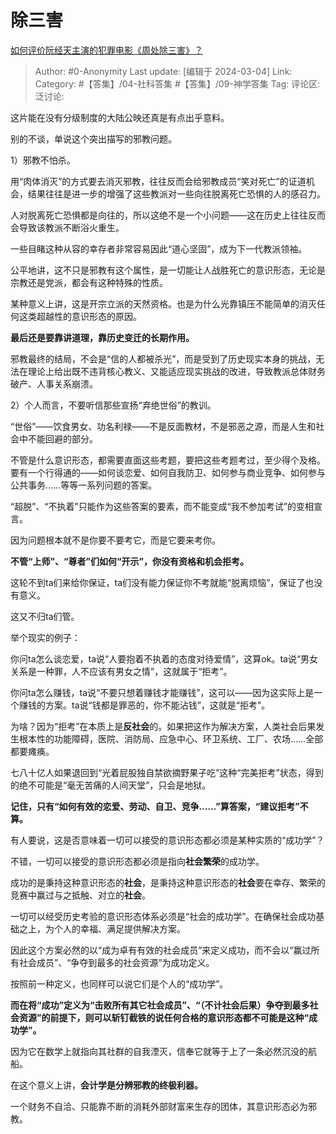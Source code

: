 # 除三害
[如何评价阮经天主演的犯罪电影《周处除三害》？](https://www.zhihu.com/question/646235050/answer/3417591369)

> Author: #0-Anonymity
> Last update: [编辑于 2024-03-04]
> Link:
> Category: #【答集】/04-社科答集 #【答集】/09-神学答集 
> Tag: 
> 评论区:
> 泛讨论:

这片能在没有分级制度的大陆公映还真是有点出乎意料。

别的不谈，单说这个突出描写的邪教问题。

1）邪教不怕杀。

用“肉体消灭”的方式要去消灭邪教，往往反而会给邪教成员“笑对死亡”的证道机会，结果往往是进一步的增强了这些教派对一些向往脱离死亡恐惧的人的感召力。

人对脱离死亡恐惧都是向往的，所以这绝不是一个小问题——这在历史上往往反而会导致该教派不断浴火重生。

一些目睹这种从容的幸存者非常容易因此“道心坚固”，成为下一代教派领袖。

公平地讲，这不只是邪教有这个属性，是一切能让人战胜死亡的意识形态，无论是宗教还是党派，都会有这种特殊的性质。

某种意义上讲，这是开宗立派的天然资格。也是为什么光靠镇压不能简单的消灭任何这类超越性的意识形态的原因。

**最后还是要靠讲道理，靠历史变迁的长期作用。**

邪教最终的结局，不会是“信的人都被杀光”，而是受到了历史现实本身的挑战，无法在理论上给出既不违背核心教义、又能适应现实挑战的改进，导致教派总体财务破产、人事关系崩溃。

2）个人而言，不要听信那些宣扬“弃绝世俗”的教训。

“世俗”——饮食男女、功名利禄——不是反面教材，不是邪恶之源，而是人生和社会中不能回避的部分。

不管是什么意识形态，都需要直面这些考题，要把这些考题考过，至少得个及格。要有一个行得通的——如何谈恋爱、如何自我防卫、如何参与商业竞争、如何参与公共事务……等等一系列问题的答案。

“超脱”、“不执着”只能作为这些答案的要素，而不能变成“我不参加考试”的变相宣言。

因为问题根本就不是你要不要考它，而是它要来考你。

**不管“上师”、“尊者”们如何“开示”，你没有资格和机会拒考。**

这轮不到ta们来给你保证，ta们没有能力保证你不考就能“脱离烦恼”，保证了也没有意义。

这又不归ta们管。

举个现实的例子：

你问ta怎么谈恋爱，ta说“人要抱着不执着的态度对待爱情”，这算ok。ta说“男女关系是一种罪，人不应该有男女之情”，这就属于“拒考”。

你问ta怎么赚钱，ta说“不要只想着赚钱才能赚钱”，这可以——因为这实际上是一个赚钱的方案。ta说“钱都是罪恶的，你不能沾钱”，这就是“拒考”。

为啥？因为“拒考”在本质上是**反社会**的。如果把这作为解决方案，人类社会后果发生根本性的功能障碍，医院、消防局、应急中心、环卫系统、工厂、农场……全部都要瘫痪。

七八十亿人如果退回到“光着屁股独自禁欲摘野果子吃”这种“完美拒考”状态，得到的绝不可能是“毫无苦痛的人间天堂”，只会是地狱。

**记住，只有“如何有效的恋爱、劳动、自卫、竞争……”算答案，“建议拒考”不算。**

有人要说，这是否意味着一切可以接受的意识形态都必须是某种实质的“成功学”？

不错，一切可以接受的意识形态都必须是指向**社会繁荣**的成功学。

成功的是秉持这种意识形态的**社会**，是秉持这种意识形态的**社会**要在幸存、繁荣的竞赛中赢过与之抵触、对立的**社会**。

一切可以经受历史考验的意识形态体系必须是“社会的成功学”。在确保社会成功基础之上，为个人的幸福、满足提供解决方案。

因此这个方案必然的以“成为卓有有效的社会成员”来定义成功，而不会以“赢过所有社会成员”、“争夺到最多的社会资源”为成功定义。

按照前一种定义，也同样可以说它们是个人的“成功学”。

**而在将“成功”定义为“击败所有其它社会成员”、“（不计社会后果）争夺到最多社会资源”的前提下，则可以斩钉截铁的说任何合格的意识形态都不可能是这种“成功学”。**

因为它在数学上就指向其社群的自我湮灭，信奉它就等于上了一条必然沉没的航船。

在这个意义上讲，**会计学是分辨邪教的终极利器。**

一个财务不自洽、只能靠不断的消耗外部财富来生存的团体，其意识形态必为邪教。